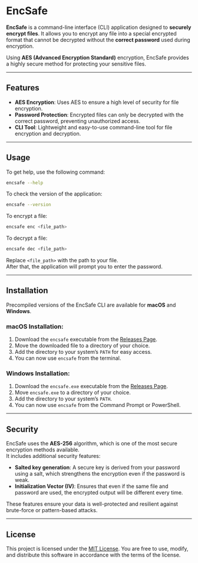 # EncSafe

**EncSafe** is a command-line interface (CLI) application designed to **securely encrypt files**. It allows you to encrypt any file into a special encrypted format that cannot be decrypted without the **correct password** used during encryption.

Using **AES (Advanced Encryption Standard)** encryption, EncSafe provides a highly secure method for protecting your sensitive files.

---

## Features

- **AES Encryption**: Uses AES to ensure a high level of security for file encryption.
- **Password Protection**: Encrypted files can only be decrypted with the correct password, preventing unauthorized access.
- **CLI Tool**: Lightweight and easy-to-use command-line tool for file encryption and decryption.

---

## Usage

To get help, use the following command:

```bash
encsafe --help
```

To check the version of the application:

```bash
encsafe --version
```

To encrypt a file:

```bash
encsafe enc <file_path>
```

To decrypt a file:

```bash
encsafe dec <file_path>
```

Replace `<file_path>` with the path to your file.  
After that, the application will prompt you to enter the password.

---

## Installation

Precompiled versions of the EncSafe CLI are available for **macOS** and **Windows**.

### **macOS Installation:**

1. Download the `encsafe` executable from the [Releases Page](https://github.com/nethbotheju/encsafe/releases).
2. Move the downloaded file to a directory of your choice.
3. Add the directory to your system’s `PATH` for easy access.
4. You can now use `encsafe` from the terminal.

### **Windows Installation:**

1. Download the `encsafe.exe` executable from the [Releases Page](https://github.com/nethbotheju/encsafe/releases).
2. Move `encsafe.exe` to a directory of your choice.
3. Add the directory to your system’s `PATH`.
4. You can now use `encsafe` from the Command Prompt or PowerShell.

---

## Security

EncSafe uses the **AES-256** algorithm, which is one of the most secure encryption methods available.  
It includes additional security features:
- **Salted key generation**: A secure key is derived from your password using a salt, which strengthens the encryption even if the password is weak.
- **Initialization Vector (IV)**: Ensures that even if the same file and password are used, the encrypted output will be different every time.

These features ensure your data is well-protected and resilient against brute-force or pattern-based attacks.

---

## License

This project is licensed under the [MIT License](LICENSE).
You are free to use, modify, and distribute this software in accordance with the terms of the license.
